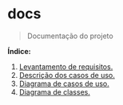 # docs
> Documentação do projeto

**Índice:**

1. [Levantamento de requisitos.](./markdown/1-levantamento-de-requisitos.md)
2. [Descrição dos casos de uso.](./markdown/2-descricao-casos-de-uso.md)
2. [Diagrama de casos de uso.](./markdown/3-diagrama-casos-de-uso.md)
3. [Diagrama de classes.](./markdown/4-diagrama-classes.md)


